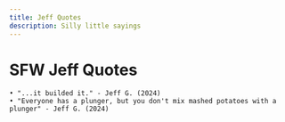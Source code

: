 ```yaml
--- 
title: Jeff Quotes
description: Silly little sayings
---
```

# SFW Jeff Quotes
    • "...it builded it." - Jeff G. (2024)
    • "Everyone has a plunger, but you don't mix mashed potatoes with a plunger" - Jeff G. (2024)